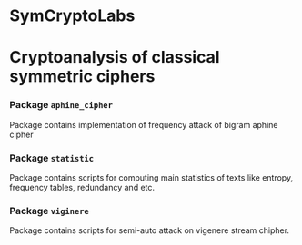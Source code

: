 # SymCryptoLabs

<h1>Cryptoanalysis of classical symmetric ciphers</h1>

<h3>Package <code>aphine_cipher</code></h3>
<p>Package contains implementation of frequency attack of bigram aphine cipher</p>

<h3>Package <code>statistic</code></h3>
<p>Package contains scripts for computing main statistics of texts like entropy, frequency tables, redundancy and etc.</p>

<h3>Package <code>viginere</code></h3>
<p>Package contains scripts for semi-auto attack on vigenere stream chipher.</p>
